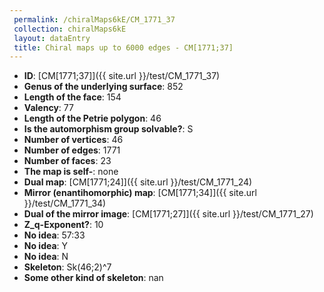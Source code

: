 ```yaml
--- 
 permalink: /chiralMaps6kE/CM_1771_37 
 collection: chiralMaps6kE
 layout: dataEntry
 title: Chiral maps up to 6000 edges - CM[1771;37]
---
```


- **ID**: [CM[1771;37]]({{ site.url }}/test/CM_1771_37)
- **Genus of the underlying surface**: 852
- **Length of the face**: 154
- **Valency**: 77
- **Length of the Petrie polygon**: 46
- **Is the automorphism group solvable?**: S
- **Number of vertices**: 46
- **Number of edges**: 1771
- **Number of faces**: 23
- **The map is self-**: none
- **Dual map**: [CM[1771;24]]({{ site.url }}/test/CM_1771_24)
- **Mirror (enantihomorphic) map**: [CM[1771;34]]({{ site.url }}/test/CM_1771_34)
- **Dual of the mirror image**: [CM[1771;27]]({{ site.url }}/test/CM_1771_27)
- **Z_q-Exponent?**: 10
- **No idea**:  57:33
- **No idea**: Y
- **No idea**: N
- **Skeleton**: Sk(46;2)^7
- **Some other kind of skeleton**: nan

